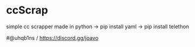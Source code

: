 # ccScrap
simple cc scrapper made in python 
-> pip install yaml
-> pip install telethon

#@uhqb1ns / https://discord.gg/joavo

